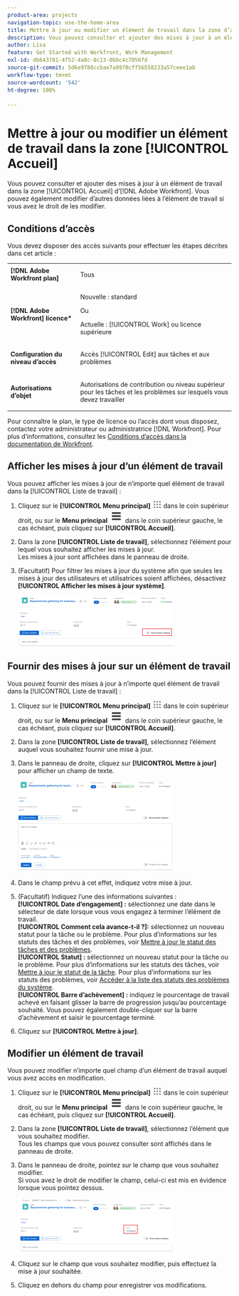 ```yaml
---
product-area: projects
navigation-topic: use-the-home-area
title: Mettre à jour ou modifier un élément de travail dans la zone d’accueil
description: Vous pouvez consulter et ajouter des mises à jour à un élément de travail dans la zone [!UICONTROL Accueil] d’Adobe Workfront. Vous pouvez également modifier d’autres données liées à l’élément de travail si vous avez le droit de les modifier.
author: Lisa
feature: Get Started with Workfront, Work Management
exl-id: db643781-4f52-4a8c-8c13-0bbc4c7056fd
source-git-commit: 5d6e9788ccbae7a8970cff56558233a57ceee1ab
workflow-type: tm+mt
source-wordcount: '542'
ht-degree: 100%

---
```


# Mettre à jour ou modifier un élément de travail dans la zone [!UICONTROL Accueil]

<!--Audited: April 2024-->

Vous pouvez consulter et ajouter des mises à jour à un élément de travail dans la zone [!UICONTROL Accueil] d’[!DNL Adobe Workfront]. Vous pouvez également modifier d’autres données liées à l’élément de travail si vous avez le droit de les modifier.

## Conditions d’accès

Vous devez disposer des accès suivants pour effectuer les étapes décrites dans cet article :

<table style="table-layout:auto"> 
 <col> 
 </col> 
 <col> 
 </col> 
 <tbody> 
  <tr> 
   <td role="rowheader"><strong>[!DNL Adobe Workfront plan]</strong></td> 
   <td> <p>Tous</p> </td> 
  </tr> 
  <tr> 
   <td role="rowheader"><strong>[!DNL Adobe Workfront] licence*</strong></td> 
   <td> <p>Nouvelle : standard</p>
   Ou

<p>Actuelle : [!UICONTROL Work] ou licence supérieure</p> </td> 
  </tr> 
  <tr> 
   <td role="rowheader"><strong>Configuration du niveau d’accès</strong></td> 
   <td> <p>Accès [!UICONTROL Edit] aux tâches et aux problèmes</p> </td> 
  </tr> 
  <tr> 
   <td role="rowheader"><strong>Autorisations d’objet</strong></td> 
   <td> <p>Autorisations de contribution ou niveau supérieur pour les tâches et les problèmes sur lesquels vous devez travailler</p> </td> 
  </tr> 
 </tbody> 
</table>

Pour connaître le plan, le type de licence ou l’accès dont vous disposez, contactez votre administrateur ou administratrice [!DNL Workfront]. Pour plus d’informations, consultez les [Conditions d’accès dans la documentation de Workfront](/help/quicksilver/administration-and-setup/add-users/access-levels-and-object-permissions/access-level-requirements-in-documentation.md).

## Afficher les mises à jour d’un élément de travail

Vous pouvez afficher les mises à jour de n’importe quel élément de travail dans la [!UICONTROL Liste de travail] :

1. Cliquez sur le **[!UICONTROL Menu principal]** ![](assets/main-menu-icon.png) dans le coin supérieur droit, ou sur le **Menu principal** ![](assets/lines-main-menu.png) dans le coin supérieur gauche, le cas échéant, puis cliquez sur **[!UICONTROL Accueil]**.
1. Dans la zone **[!UICONTROL Liste de travail]**, sélectionnez l’élément pour lequel vous souhaitez afficher les mises à jour.\
   Les mises à jour sont affichées dans le panneau de droite.

1. (Facultatif) Pour filtrer les mises à jour du système afin que seules les mises à jour des utilisateurs et utilisatrices soient affichées, désactivez **[!UICONTROL Afficher les mises à jour système]**.

   ![](assets/show-system-updates-home-350x114.png)

## Fournir des mises à jour sur un élément de travail

Vous pouvez fournir des mises à jour à n’importe quel élément de travail dans la [!UICONTROL Liste de travail] :

1. Cliquez sur le **[!UICONTROL Menu principal]** ![](assets/main-menu-icon.png) dans le coin supérieur droit, ou sur le **Menu principal** ![](assets/lines-main-menu.png) dans le coin supérieur gauche, le cas échéant, puis cliquez sur **[!UICONTROL Accueil]**.
1. Dans la zone **[!UICONTROL Liste de travail]**, sélectionnez l’élément auquel vous souhaitez fournir une mise à jour.
1. Dans le panneau de droite, cliquez sur **[!UICONTROL Mettre à jour]** pour afficher un champ de texte.

   ![](assets/make-an-update-box-expanded-home-nwe-350x204.png)

1. Dans le champ prévu à cet effet, indiquez votre mise à jour.
1. (Facultatif) Indiquez l’une des informations suivantes :\
   **[!UICONTROL Date d’engagement] :** sélectionnez une date dans le sélecteur de date lorsque vous vous engagez à terminer l’élément de travail.\
   **[!UICONTROL Comment cela avance-t-il ?]:** sélectionnez un nouveau statut pour la tâche ou le problème. Pour plus d’informations sur les statuts des tâches et des problèmes, voir [Mettre à jour le statut des tâches et des problèmes](../../../manage-work/projects/updating-work-in-a-project/update-condition-for-tasks-and-issues.md).\
   **[!UICONTROL Statut] :** sélectionnez un nouveau statut pour la tâche ou le problème. Pour plus d’informations sur les statuts des tâches, voir [Mettre à jour le statut de la tâche](../../../manage-work/projects/updating-work-in-a-project/update-task-status.md). Pour plus d’informations sur les statuts des problèmes, voir [Accéder à la liste des statuts des problèmes du système](../../../administration-and-setup/customize-workfront/creating-custom-status-and-priority-labels/issue-statuses.md).\
   **[!UICONTROL Barre d’achèvement] :** indiquez le pourcentage de travail achevé en faisant glisser la barre de progression jusqu’au pourcentage souhaité. Vous pouvez également double-cliquer sur la barre d’achèvement et saisir le pourcentage terminé.

1. Cliquez sur **[!UICONTROL Mettre à jour]**.

## Modifier un élément de travail

Vous pouvez modifier n’importe quel champ d’un élément de travail auquel vous avez accès en modification.

1. Cliquez sur le **[!UICONTROL Menu principal]** ![](assets/main-menu-icon.png) dans le coin supérieur droit, ou sur le **Menu principal** ![](assets/lines-main-menu.png) dans le coin supérieur gauche, le cas échéant, puis cliquez sur **[!UICONTROL Accueil]**.
1. Dans la zone **[!UICONTROL Liste de travail]**, sélectionnez l’élément que vous souhaitez modifier.\
   Tous les champs que vous pouvez consulter sont affichés dans le panneau de droite.

1. Dans le panneau de droite, pointez sur le champ que vous souhaitez modifier.\
   Si vous avez le droit de modifier le champ, celui-ci est mis en évidence lorsque vous pointez dessus.

   ![](assets/home-350x123.png)

1. Cliquez sur le champ que vous souhaitez modifier, puis effectuez la mise à jour souhaitée.
1. Cliquez en dehors du champ pour enregistrer vos modifications.
